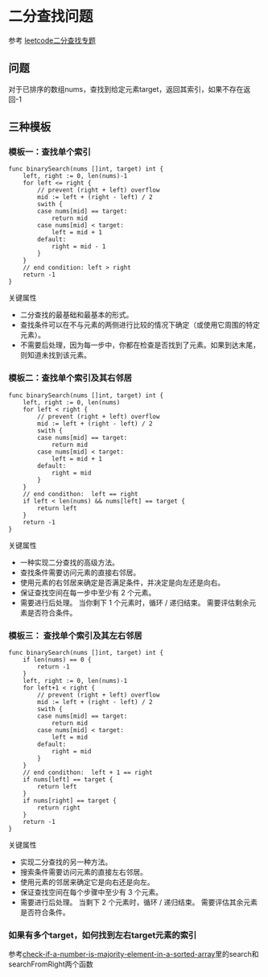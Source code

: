 # 二分查找问题
参考  [leetcode二分查找专题](https://leetcode-cn.com/explore/learn/card/binary-search)
## 问题
对于已排序的数组nums，查找到给定元素target，返回其索引，如果不存在返回-1
## 三种模板
### 模板一：查找单个索引
```
func binarySearch(nums []int, target) int {
    left, right := 0, len(nums)-1
    for left <= right {
        // prevent (right + left) overflow
        mid := left + (right - left) / 2
        swith {
        case nums[mid] == target:
            return mid
        case nums[mid] < target:
            left = mid + 1
        default:
            right = mid - 1
        }
    }
    // end condition: left > right
    return -1
}
```
关键属性
* 二分查找的最基础和最基本的形式。
* 查找条件可以在不与元素的两侧进行比较的情况下确定（或使用它周围的特定元素）。
* 不需要后处理，因为每一步中，你都在检查是否找到了元素。如果到达末尾，则知道未找到该元素。
### 模板二：查找单个索引及其右邻居
```
func binarySearch(nums []int, target) int {
    left, right := 0, len(nums)
    for left < right {
        // prevent (right + left) overflow
        mid := left + (right - left) / 2
        swith {
        case nums[mid] == target:
            return mid
        case nums[mid] < target:
            left = mid + 1
        default:
            right = mid
        }
    }
    // end condithon:  left == right
    if left < len(nums) && nums[left] == target {
        return left
    }
    return -1
}
```
关键属性
* 一种实现二分查找的高级方法。
* 查找条件需要访问元素的直接右邻居。
* 使用元素的右邻居来确定是否满足条件，并决定是向左还是向右。
* 保证查找空间在每一步中至少有 2 个元素。
* 需要进行后处理。 当你剩下 1 个元素时，循环 / 递归结束。 需要评估剩余元素是否符合条件。
### 模板三： 查找单个索引及其左右邻居
```
func binarySearch(nums []int, target) int {
    if len(nums) == 0 {
        return -1
    }
    left, right := 0, len(nums)-1
    for left+1 < right {
        // prevent (right + left) overflow
        mid := left + (right - left) / 2
        swith {
        case nums[mid] == target:
            return mid
        case nums[mid] < target:
            left = mid
        default:
            right = mid
        }        
    }
    // end condithon:  left + 1 == right
    if nums[left] == target {
        return left
    }
    if nums[right] == target {
        return right
    }
    return -1
}
```
关键属性
* 实现二分查找的另一种方法。
* 搜索条件需要访问元素的直接左右邻居。
* 使用元素的邻居来确定它是向右还是向左。
* 保证查找空间在每个步骤中至少有 3 个元素。
* 需要进行后处理。 当剩下 2 个元素时，循环 / 递归结束。 需要评估其余元素是否符合条件。
### 如果有多个target，如何找到左右target元素的索引
参考[check-if-a-number-is-majority-element-in-a-sorted-array](../solutions/check-if-a-number-is-majority-element-in-a-sorted-array/d.go)里的search和searchFromRight两个函数